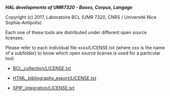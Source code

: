 
***HAL developments of UMR7320 - Bases, Corpus, Langage***

Copyright (c) 2017, Laboratoire BCL (UMR 7320, CNRS / Université Nice Sophia-Antipolis)

Each one of these tools are distributed under different open source licenses.

Please refer to each individual file xxxx/LICENSE.txt (where xxx is the name of a subfolder) to know which open source license is used for a particular tool:

- [BCL_collection/LICENSE.txt](./BCL_collection/LICENSE.txt)

- [HTML_bibliography_export/LICENSE.txt](./HTML_bibliography_export/LICENSE.txt)

- [SPIP_integration/LICENSE.txt](./SPIP_integration/LICENSE.txt)


